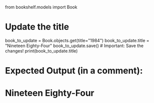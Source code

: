 from bookshelf.models import Book

# Update the title
book_to_update = Book.objects.get(title="1984")
book_to_update.title = "Nineteen Eighty-Four"
book_to_update.save()  # Important: Save the changes!
print(book_to_update.title)

# Expected Output (in a comment):
# Nineteen Eighty-Four